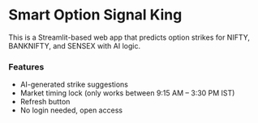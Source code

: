 # Smart Option Signal King

This is a Streamlit-based web app that predicts option strikes for NIFTY, BANKNIFTY, and SENSEX with AI logic.

### Features
- AI-generated strike suggestions
- Market timing lock (only works between 9:15 AM – 3:30 PM IST)
- Refresh button
- No login needed, open access
